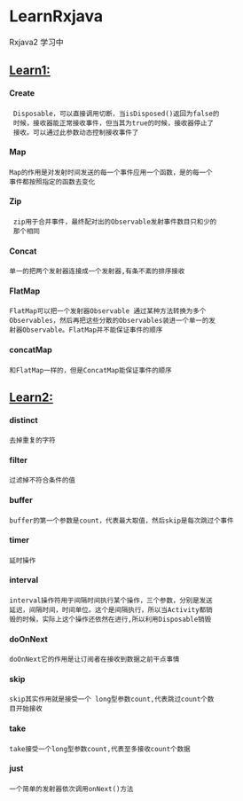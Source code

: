 # LearnRxjava

Rxjava2  学习中

## [Learn1:](https://github.com/yishangfei/LearnRxjava/blob/master/app/src/main/java/com/ysf/learnrxjava/Learn1.java "Learn1")


#### Create
     Disposable，可以直接调用切断，当isDisposed()返回为false的
	 时候，接收器能正常接收事件，但当其为true的时候，接收器停止了
	 接收。可以通过此参数动态控制接收事件了
 
#### Map
	Map的作用是对发射时间发送的每一个事件应用一个函数，是的每一个
	事件都按照指定的函数去变化
 
#### Zip
	 zip用于合并事件，最终配对出的Observable发射事件数目只和少的
	 那个相同

#### Concat
	单一的把两个发射器连接成一个发射器,有条不紊的排序接收

#### FlatMap
	FlatMap可以把一个发射器Observable 通过某种方法转换为多个
	Observables，然后再把这些分散的Observables装进一个单一的发
	射器Observable。FlatMap并不能保证事件的顺序

#### concatMap
	和FlatMap一样的，但是ConcatMap能保证事件的顺序

## [Learn2:](https://github.com/yishangfei/LearnRxjava/blob/master/app/src/main/java/com/ysf/learnrxjava/Learn2.java "Learn2")


#### distinct
	去掉重复的字符

#### filter
	过滤掉不符合条件的值

#### buffer
	buffer的第一个参数是count，代表最大取值，然后skip是每次跳过个事件

#### timer
	延时操作

#### interval
	interval操作符用于间隔时间执行某个操作，三个参数，分别是发送
	延迟，间隔时间，时间单位。这个是间隔执行，所以当Activity都销
	毁的时候，实际上这个操作还依然在进行,所以利用Disposable销毁

#### doOnNext
	doOnNext它的作用是让订阅者在接收到数据之前干点事情

#### skip
	skip其实作用就是接受一个 long型参数count,代表跳过count个数
	目开始接收

#### take
	take接受一个long型参数count,代表至多接收count个数据

#### just
	一个简单的发射器依次调用onNext()方法
